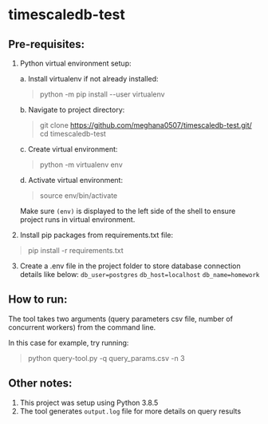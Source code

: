 # timescaledb-test

## Pre-requisites:
1. Python virtual environment setup:

    a. Install virtualenv if not already installed:
      > python -m pip install --user virtualenv
    
    b. Navigate to project directory:
      > git clone https://github.com/meghana0507/timescaledb-test.git/
      > cd timescaledb-test
    
    c. Create virtual environment:
      > python -m virtualenv env
    
    d. Activate virtual environment:
      > source env/bin/activate
    
    Make sure `(env)` is displayed to the left side of the shell to ensure project runs in virtual environment.
  
2. Install pip packages from requirements.txt file:
  > pip install -r requirements.txt
  
3. Create a .env file in the project folder to store database connection details like below:
   `db_user=postgres`
   `db_host=localhost`
   `db_name=homework`
  
## How to run:
The tool takes two arguments (query parameters csv file, number of concurrent workers) from the command line.
  
In this case for example, try running:
  > python query-tool.py -q query_params.csv -n 3

## Other notes:
1. This project was setup using Python 3.8.5
2. The tool generates `output.log` file for more details on query results
